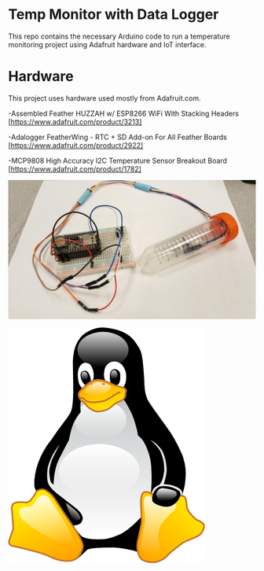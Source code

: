 # Temp Monitor with Data Logger

This repo contains the necessary Arduino code to run a temperature monitoring project using Adafruit hardware and IoT interface.


# Hardware

This project uses hardware used mostly from Adafruit.com.

-Assembled Feather HUZZAH w/ ESP8266 WiFi With Stacking Headers
[https://www.adafruit.com/product/3213]

-Adalogger FeatherWing - RTC + SD Add-on For All Feather Boards
[https://www.adafruit.com/product/2922]

-MCP9808 High Accuracy I2C Temperature Sensor Breakout Board
[https://www.adafruit.com/product/1782]

![](unnamed.jpg)

![](ILTQq.png)
